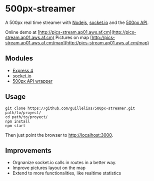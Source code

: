 500px-streamer
==============

A 500px real time streamer with [Nodejs](http://nodejs.org), [socket.io](http://socket.io) and the [500px API](https://github.com/500px/api-documentation).

Online demo at [http://pics-stream.ap01.aws.af.cm](http://pics-stream.ap01.aws.af.cm)
Pictures on map [http://pics-stream.ap01.aws.af.cm/map](http://pics-stream.ap01.aws.af.cm/map)

## Modules

* [Express 4](http://expressjs.com)
* [socket.io](http://socket.io)
* [500px API wrapper](http://ro-ka.github.io/node-500px/)

## Usage

	git clone https://github.com/guilleliss/500px-streamer.git path/to/proyect/
	cd path/to/proyect/
	npm install
	npm start

Then just point the browser to [http://localhost:3000](http://localhost:3000).

## Improvements

* Orgnanize socket.io calls in routes in a better way. 
* Improve pictures layout on the map
* Extend to more functionalities, like realtime statistics